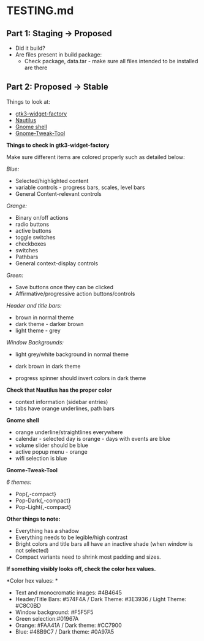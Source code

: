# TESTING.md

## Part 1: Staging -> Proposed
* Did it build?
* Are files present in build package:
    - Check package, data.tar - make sure all files intended to be installed are there

## Part 2: Proposed -> Stable

Things to look at:
 - [gtk3-widget-factory](#gtk)
 - [Nautilus](#nautilus)
 - [Gnome shell](#shell)
 - [Gnome-Tweak-Tool](#gtt)
 
 **Things to check in gtk3-widget-factory**<a name="gtk"></a>
 
 Make sure different items are colored properly such as detailed below:
 
 *Blue:*
 - Selected/highlighted content
 - variable controls - progress bars, scales, level bars
 - General Content-relevant controls
 
 *Orange:*
 - Binary on/off actions
 - radio buttons
 - active buttons
 - toggle switches
 - checkboxes
 - switches
 - Pathbars
 - General context-display controls
  
 *Green:*
 - Save buttons once they can be clicked
 - Affirmative/progressive action buttons/controls
 
 *Header and title bars:* 
 - brown in normal theme
 - dark theme - darker brown
 - light theme - grey
 
 *Window Backgrounds:*
 - light grey/white background in normal theme
 - dark brown in dark theme
 
 - progress spinner should invert colors in dark theme
 
 **Check that Nautilus has the proper color**<a name="nautilus"></a>
 - context information (sidebar entries)
 - tabs have orange underlines, path bars

 **Gnome shell**<a name="shell"></a>
 - orange underline/straightlines everywhere
 - calendar - selected day is orange - days with events are blue
 - volume slider should be blue
 - active popup menu - orange
 - wifi selection is blue
 
**Gnome-Tweak-Tool**<a name="gtt"></a>
 
 *6 themes:*
  - Pop{,-compact}
  - Pop-Dark{,-compact}
  - Pop-Light{,-compact}
 
 **Other things to note:**
 
 - Everything has a shadow
 - Everything needs to be legible/high contrast
 - Bright colors and title bars all have an inactive shade (when window is not selected)
 - Compact variants need to shrink most padding and sizes.

 **If something visibly looks off, check the color hex values.**
 
 *Color hex values: *
 - Text and monocromatic images: #4B4645
 - Header/Title Bars: #574F4A / Dark Theme: #3E3936 / Light Theme: #C8C0BD
 - Window background: #F5F5F5
 - Green selection:#01967A
 - Orange: #FAA41A / Dark theme: #CC7900
 - Blue: #48B9C7 / Dark theme: #0A97A5
